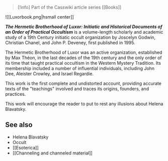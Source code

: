 > [!info] Part of the Casswiki article series [[Books]]

![[Luxorbook.png|hsmall center]]


_**The Hermetic Brotherhood of Luxor: Initiatic and Historical Documents of an Order of Practical Occultism**_ is a volume-length scholarly and academic study of a 19th Century initiatic occult organization by Joscelyn Godwin, Christian Chanel, and John P. Deveney, first published in 1995.

The Hermetic Brotherhood of Luxor was an active organization, established by Max Théon, in the last decades of the 19th century and the only order of its time that taught practical occultism in the Western Mystery Tradition. Its membership included a number of influential individuals, including John Dee, Aleister Crowley, and Israel Regardie.

This work is the first complete and undistorted account, providing accurate texts of the "teachings" involved and traces its origins, founders, and practices.

This work will encourage the reader to put to rest any illusions about Helena Blavatsky.

See also
--------

*   Helena Blavatsky
*   Occult
*   [[Esoterica]]
*   [[Channeling and channeled material]]